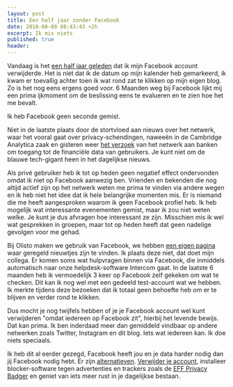 ```yaml
---
layout: post
title: Een half jaar zonder Facebook
date: 2018-08-08 08:43:43 +2h
excerpt: Ik mis niets
published: true
header:
---
```

Vandaag is het [een half jaar geleden](/mijn-facebook-account-is-echt-weg/) dat ik mijn Facebook account verwijderde. Het is niet dat ik de datum op mijn kalender heb gemarkeerd, ik kwam er toevallig achter toen ik wat rond zat te klikken op mijn eigen blog. Zo is het nog eens ergens goed voor. 6 Maanden weg bij Facebook lijkt mij een prima ijkmoment om de beslissing eens te evalueren en te zien hoe het me bevalt. 

Ik heb Facebook geen seconde gemist.

Niet in de laatste plaats door de stortvloed aan nieuws over het netwerk, waar het vooral gaat over privacy-schendingen, naweeën in de Cambridge Analytica zaak en gisteren weer [het verzoek](http://numrush.nl/2018/08/07/facebook-vroeg-om-financiele-data-van-gebruikers-bij-amerikaanse-banken/) van het netwerk aan banken om toegang tot de financiële data van gebruikers. Je kunt niet om de blauwe tech-gigant heen in het dagelijkse nieuws. 

Als privé gebruiker heb ik tot op heden geen negatief effect ondervonden omdat ik niet op Facebook aanwezig ben. Vrienden en bekenden die nog altijd actief zijn op het netwerk weten me prima te vinden via andere wegen en ik heb niet het idee dat ik hele belangrijke momenten mis. Er is niemand die me heeft aangesproken waarom ik geen Facebook profiel heb. Ik heb mogelijk wat interessante evenementen gemist, maar ik zou niet weten welke. Je kunt je dus afvragen hoe interessant ze zijn. Misschien mis ik wel wat gesprekken in groepen, maar tot op heden heeft dat geen nadelige gevolgen voor me gehad. 

Bij Olisto maken we gebruik van Facebook, we hebben [een eigen pagina](https://www.facebook.com/iamOlisto) waar geregeld nieuwtjes zijn te vinden. Ik plaats deze niet, dat doet mijn collega. Er komen soms wat hulpvragen binnen via Facebook, die inmiddels automatisch naar onze helpdesk-software Intercom gaat. In de laatste 6 maanden heb ik vermoedelijk 3 keer op Facebook zelf gekeken om wat te checken. Dit kan ik nog wel met een gedeeld test-account wat we hebben. Ik merkte tijdens deze bezoeken dat ik totaal geen behoefte heb om er te blijven en verder rond te klikken. 

Dus mocht je nog twijfels hebben of je je Facebook account wel kunt verwijderen "omdat iedereen op Facebook zit", hierbij het levende bewijs. Dat kan prima. Ik ben inderdaad meer dan gemiddeld vindbaar op andere netwerken zoals Twitter, Instagram en dit blog. Iets wat iedereen kan. Ik doe niets speciaals. 

Ik heb dit al eerder gezegd, Facebook heeft jou en je data harder nodig dan jij Facebook nodig hebt. Er zijn [alternatieven](https://switching.social/). [Verwijder je account](/mijn-facebook-account-is-echt-weg/), installeer blocker-software tegen advertenties en trackers zoals de [EFF Privacy Badger](https://www.eff.org/privacybadger) en geniet van iets meer rust in je dagelijkse bestaan.